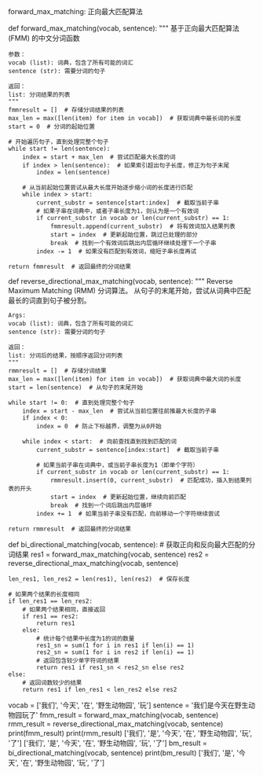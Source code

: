 
forward_max_matching: 正向最大匹配算法

def forward_max_matching(vocab, sentence):
    """
    基于正向最大匹配算法 (FMM) 的中文分词函数

    参数：
    vocab (list): 词典，包含了所有可能的词汇
    sentence (str): 需要分词的句子

    返回：
    list: 分词结果的列表
    """
    fmmresult = []  # 存储分词结果的列表
    max_len = max([len(item) for item in vocab])  # 获取词典中最长词的长度
    start = 0  # 分词的起始位置

    # 开始遍历句子，直到处理完整个句子
    while start != len(sentence):
        index = start + max_len  # 尝试匹配最大长度的词
        if index > len(sentence):  # 如果索引超出句子长度，修正为句子末尾
            index = len(sentence)

        # 从当前起始位置尝试从最大长度开始逐步缩小词的长度进行匹配
        while index > start:
            current_substr = sentence[start:index]  # 截取当前子串
            # 如果子串在词典中，或者子串长度为1，则认为是一个有效词
            if current_substr in vocab or len(current_substr) == 1:
                fmmresult.append(current_substr)  # 将有效词加入结果列表
                start = index  # 更新起始位置，跳过已处理的部分
                break  # 找到一个有效词后跳出内层循环继续处理下一个子串
            index -= 1  # 如果没有匹配到有效词，缩短子串长度再试

    return fmmresult  # 返回最终的分词结果
def reverse_directional_max_matching(vocab, sentence):
    """
    Reverse Maximum Matching (RMM) 分词算法。
    从句子的末尾开始，尝试从词典中匹配最长的词直到句子被分割。

    Args:
    vocab (list): 词典，包含了所有可能的词汇
    sentence (str): 需要分词的句子

    返回：
    list: 分词后的结果，按顺序返回分词列表
    """
    rmmresult = []  # 存储分词结果
    max_len = max([len(item) for item in vocab])  # 获取词典中最大词的长度
    start = len(sentence)  # 从句子的末尾开始

    while start != 0:  # 直到处理完整个句子
        index = start - max_len  # 尝试从当前位置往前推最大长度的子串
        if index < 0:
            index = 0  # 防止下标越界，调整为从0开始

        while index < start:  # 向前查找直到找到匹配的词
            current_substr = sentence[index:start]  # 截取当前子串

            # 如果当前子串在词典中，或当前子串长度为1（即单个字符）
            if current_substr in vocab or len(current_substr) == 1:
                rmmresult.insert(0, current_substr)  # 匹配成功，插入到结果列表的开头
                start = index  # 更新起始位置，继续向前匹配
                break  # 找到一个词后跳出内层循环
            index += 1  # 如果当前子串没有匹配，向前移动一个字符继续尝试

    return rmmresult  # 返回最终的分词结果
def bi_directional_matching(vocab, sentence):
    # 获取正向和反向最大匹配的分词结果
    res1 = forward_max_matching(vocab, sentence)
    res2 = reverse_directional_max_matching(vocab, sentence)

    len_res1, len_res2 = len(res1), len(res2)  # 保存长度

    # 如果两个结果的长度相同
    if len_res1 == len_res2:
        # 如果两个结果相同，直接返回
        if res1 == res2:
            return res1
        else:
            # 统计每个结果中长度为1的词的数量
            res1_sn = sum(1 for i in res1 if len(i) == 1)
            res2_sn = sum(1 for i in res2 if len(i) == 1)
            # 返回包含较少单字符词的结果
            return res1 if res1_sn < res2_sn else res2
    else:
        # 返回词数较少的结果
        return res1 if len_res1 < len_res2 else res2
vocab = ['我们', '今天', '在', '野生动物园', '玩']
sentence = '我们是今天在野生动物园玩了'
fmm_result = forward_max_matching(vocab, sentence)
rmm_result = reverse_directional_max_matching(vocab, sentence)
print(fmm_result)
print(rmm_result)
['我们', '是', '今天', '在', '野生动物园', '玩', '了']
['我们', '是', '今天', '在', '野生动物园', '玩', '了']
bm_result = bi_directional_matching(vocab, sentence)
print(bm_result)
['我们', '是', '今天', '在', '野生动物园', '玩', '了']
